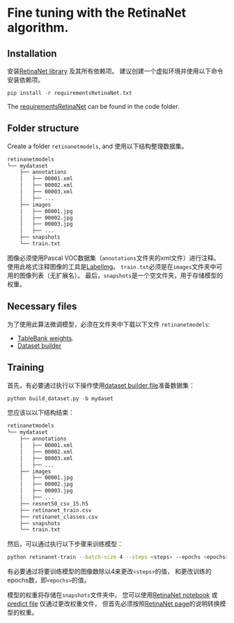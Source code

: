 # Fine tuning with the RetinaNet algorithm.

## Installation 

安装[RetinaNet library](https://github.com/fizyr/keras-retinanet) 及其所有依赖项。 
建议创建一个虚拟环境并使用以下命令安装依赖项。

```python
pip install -r requirementsRetinaNet.txt
```

The [requirementsRetinaNet](../code/retinanet/requirementsRetinaNet.txt) can be found in the code folder. 

## Folder structure

Create a folder ``retinanetmodels``, and 使用以下结构整理数据集。

```bash
retinanetmodels
└── mydataset
    ├── annotations
    │   ├── 00001.xml
    │   ├── 00002.xml
    │   ├── 00003.xml
    │   ├── ...
    ├── images
    │   ├── 00001.jpg
    │   ├── 00002.jpg
    │   ├── 00003.jpg
    │   ├── ...
    ├── snapshots
    └── train.txt
```

图像必须使用Pascal VOC数据集（``annotations``文件夹的xml文件）进行注释。 
使用此格式注释图像的工具是[LabelImg](https://github.com/tzutalin/labelImg)。 
 ``train.txt``必须是在``images``文件夹中可用的图像列表（无扩展名）。 
 最后，``snapshots``是一个空文件夹，用于存储模型的权重。

## Necessary files

为了使用此算法微调模型，必须在文件夹中下载以下文件 ``retinanetmodels``:
- [TableBank weights](https://www.dropbox.com/s/rx5zlz3ovywddlh/resnet50_csv_15.h5?dl=1).
- [Dataset builder](../code/retinanet/build_dataset.py)

## Training
首先，有必要通过执行以下操作使用[dataset builder file](../code/retinanet/build_dataset.py)准备数据集：

```python
python build_dataset.py -b mydaset
```

您应该以以下结构结束：
```bash
retinanetmodels
└── mydataset
    ├── annotations
    │   ├── 00001.xml
    │   ├── 00002.xml
    │   ├── 00003.xml
    │   ├── ...
    ├── images
    │   ├── 00001.jpg
    │   ├── 00002.jpg
    │   ├── 00003.jpg
    │   ├── ...
    ├── resnet50_csv_15.h5  
    ├── retinanet_train.csv
    ├── retinanet_classes.csv
    ├── snapshots
    └── train.txt
```

然后，可以通过执行以下步骤来训练模型：

```bash
python retinanet-train --batch-size 4 --steps <steps> --epochs <epochs> --weights resnet50_csv_15.h5 --multi-gpu-force --multi-gpu 2 --snapshot-path mydataset/snapshots csv retinanet_train.csv retinanet_classes.csv
```
有必要通过将要训练模型的图像数除以4来更改``<steps>``的值，
和更改训练的epochs数，即``<epochs>``的值。

模型的权重将存储在``snapshots``文件夹中。 
您可以使用[RetinaNet notebook](https://colab.research.google.com/drive/1Zgu7v7jLAKe-xITDbhBe9EDdCUozW-OB)
或[predict file](./code/retinanet/predict.py) 仅通过更改权重文件，
但首先必须按照[RetinaNet page](https://github.com/fizyr/keras-retinanet#converting-a-training-model-to-inference-model)的说明转换模型的权重。



